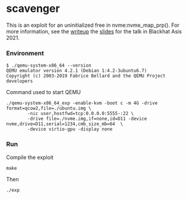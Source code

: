 # scavenger

This is an exploit for an uninitialized free in nvme:nvme_map_prp(). For more information, see the [writeup](https://github.com/hustdebug/scavenger/blob/main/writeup.md) the [slides](https://github.com/hustdebug/scavenger/blob/main/as-21-Pan-Scavenger-Misuse-Error-Handling-Leading-To-QEMU-KVM-Escape.pdf) for the talk in Blackhat Asis 2021.

### Environment
```
$ ./qemu-system-x86_64 --version
QEMU emulator version 4.2.1 (Debian 1:4.2-3ubuntu6.7)
Copyright (c) 2003-2019 Fabrice Bellard and the QEMU Project developers
```


Command used to start QEMU
```
./qemu-system-x86_64_exp -enable-kvm -boot c -m 4G -drive format=qcow2,file=./ubuntu.img \
        -nic user,hostfwd=tcp:0.0.0.0:5555-:22 \
        -drive file=./nvme.img,if=none,id=D11 -device nvme,drive=D11,serial=1234,cmb_size_mb=64  \
        -device virtio-gpu -display none
```

### Run

Compile the exploit
```
make
```
Then
```
./exp
```
